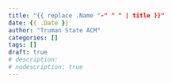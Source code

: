 ```yaml
---
title: "{{ replace .Name "-" " " | title }}"
date: {{ .Date }}
author: "Truman State ACM"
categories: []
tags: []
draft: true
# description:
# nodescription: true
---
```


